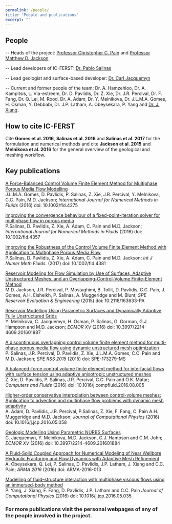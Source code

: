 ```yaml
---
permalink: /people/
title: "People and publications"
excerpt: ""
---
```


## People

 -- Heads of the project: <a href="http://www.imperial.ac.uk/people/c.pain">Professor Christopher C. Pain</a> and  <a href="http://www.imperial.ac.uk/people/m.d.jackson">Professor Matthew D. Jackson</a>

 -- Lead developers of IC-FERST: <a href="http://www.imperial.ac.uk/people/pablo.salinas">Dr. Pablo Salinas</a> 

 -- Lead geologist and surface-based developer: <a href="http://www.imperial.ac.uk/people/c.jacquemyn">Dr. Carl Jacquemyn</a>

 -- Current and former people of the team: Dr. A. Hamzehloo, Dr. A. Kampitsis, L. Via-estreem, Dr. D. Pavlidis, Dr. Z. Xie, Dr. J.R. Percival, Dr. F. Fang, Dr. Q. Lei, M. Rood, Dr. A. Adam, Dr. Y. Melnikova, Dr. J.L.M.A. Gomes,  H. Osman, Y. Debbabi, Dr. J.P. Latham, A. Obeysekara, P. Yang and <a href="http://www.imperial.ac.uk/people/j.xiang">Dr. J. Xiang</a>.

## How to cite IC-FERST

Cite <b>Gomes et al. 2016</b>, <b>Salinas et al. 2016</b> and <b>Salinas et al. 2017</b> for the formulation and numerical methods and cite <b>Jackson et al. 2015</b> and <b>Melnikova et al. 2016</b> for the general overview of the geological and meshing workflow. 

## Key publications


   <p><a href="http://onlinelibrary.wiley.com/doi/10.1002/fld.4275/abstract">
           A Force-Balanced Control Volume Finite Element Method for Multiphase Porous Media Flow Modelling
      </a><br>
      J.L.M.A. Gomes, D. Pavlidis, P. Salinas, Z. Xie, J.R.
Percival, Y. Melnikova, C.C. Pain, M.D. Jackson;
      <em>International Journal for Numerical Methods in Fluids</em>
      (2016) doi: 10.1002/fld.4275
   </p>

   <p><a href="http://onlinelibrary.wiley.com/doi/10.1002/fld.4357/full">
           Improving the convergence behaviour of a fixed-point-iteration solver for multiphase flow in porous media
      </a><br>
      P.Salinas, D. Pavlidis, Z. Xie, A. Adam, C. Pain and M.D. Jackson;
      <em>International Journal for Numerical Methods in Fluids</em>
      (2016) doi: 10.1002/fld.4357
   </p>

   <p><a href="http://onlinelibrary.wiley.com/doi/10.1002/fld.4381/pdf">
           Improving the Robustness of the Control Volume Finite Element Method with Application to Multiphase Porous Media Flow
      </a><br>
      P.Salinas, D. Pavlidis, Z. Xie, A. Adam, C. Pain and M.D. Jackson;
      <em> Int J Numer Meth Fluids. </em>
      (2017) doi: 10.1002/fld.4381
   </p>

   <p> <a href="https://www.onepetro.org/journal-paper/SPE-163633-PA">
          Reservoir Modeling for Flow Simulation by Use of Surfaces, Adaptive
          Unstructured Meshes, and an Overlapping-Control-Volume
          Finite-Element Method
       </a> <br>
       M.D. Jackson, J.R. Percival, P. Mostaghimi, B. Tollit, D. Pavlidis,
         C.C. Pain, J. Gomes, A.H. Elsheikh, P. Salinas,
         A. Muggeridge and M. Blunt;
       <em> SPE Reservoir Evaluation &amp; Engineering</em>
       (2015) doi: 10.2118/163633-PA
    </p>

   <p><a href="http://www.earthdoc.eage.org/publication/publicationdetails/?publication=86333">
           Reservoir Modelling Using Parametric Surfaces and Dynamically Adaptive Fully Unstructured Grids
      </a><br>
      Y. Melnikova, C. Jacquemyn, H. Osman, P. Salinas, G. Gorman, G.J. Hampson and M.D. Jackson;
      <em>ECMOR XV</em>
      (2016) doi: 10.3997/2214-4609.201601887 
   </p>

   <p> <a href="https://www.onepetro.org/conference-paper/SPE-173279-MS">
          A discontinuous overlapping control volume finite element method for multi-phase porous media flow using dynamic unstructured mesh optimization
       </a> <br>
       P. Salinas, J.R. Percival, D. Pavlidis, Z. Xie, J.L.M.A. Gomes, C.C. Pain and M.D. Jackson;
       <em> SPE RSS 2015</em>
       (2015) doi: SPE-173279-MS
    </p>



   <p><a href="http://www.sciencedirect.com/science/article/pii/S0045793016302511">
           A balanced-force control volume finite element method for interfacial flows with surface tension using adaptive anisotropic unstructured meshes
      </a><br>
      Z. Xie, D. Pavlidis, P. Salinas, J.R. Percival, C.C. Pain and O.K. Matar;
      <em>Computers and Fluids</em>
      (2016) doi: 10.1016/j.compfluid.2016.08.005
   </p>



   <p><a href="http://www.sciencedirect.com/science/article/pii/S0021999116302030">
           Higher-order conservative interpolation between control-volume meshes: Application to advection and multiphase flow problems with dynamic mesh adaptivity
      </a><br>
      A. Adam, D. Pavlidis,  J.R. Percival, P.Salinas, Z. Xie, F. Fang, C. Pain A.H. Muggeridge and M.D. Jackson;
      <em>Journal of Computational Physics</em>
      (2016) doi: 10.1016/j.jcp.2016.05.058
   </p>



   <p><a href="http://www.earthdoc.eage.org/publication/publicationdetails/?publication=86330">
           Geologic Modelling Using Parametric NURBS Surfaces
      </a><br>
      C. Jacquemyn, Y. Melnikova, M.D. Jackson,  G.J. Hampson and C.M. John;
      <em>ECMOR XV</em>
      (2016) doi: 10.3997/2214-4609.201601884 
   </p>

   <p><a href="https://www.onepetro.org/conference-paper/ARMA-2016-013">
           A Fluid-Solid Coupled Approach for Numerical Modeling of Near Wellbore Hydraulic Fracturing and Flow Dynamics with Adaptive Mesh Refinement
      </a><br>
       A. Obeysekara, Q. Lei, P. Salinas, D. Pavlidis, J.P. Latham, J. Xiang and C.C. Pain;
      <em>ARMA 2016</em>
      (2016) doi: ARMA-2016-013
   </p>
    
   <p><a href="http://www.sciencedirect.com/science/article/pii/S0021999116301802">
           Modelling of fluid–structure interaction with multiphase viscous flows using an immersed-body method
      </a><br>
       P. Yang, J. Xiang, F. Fang, D. Pavlidis, J.P. Latham and C.C. Pain
      <em>Journal of Computational Physics</em>
      (2016) doi: 10.1016/j.jcp.2016.05.035
   </p>

<h3> For more publications visit the personal webpages of any of the people involved in the project.</h3>
